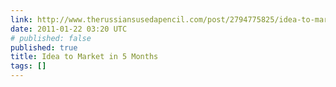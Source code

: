 ```yaml
---
link: http://www.therussiansusedapencil.com/post/2794775825/idea-to-market-in-5-months-making-the-glif
date: 2011-01-22 03:20 UTC
# published: false
published: true
title: Idea to Market in 5 Months
tags: []
---
```



